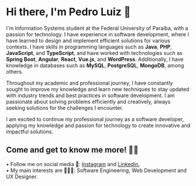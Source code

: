 # Hi there, I'm Pedro Luiz :wave:

<a href="https://github.com/edroluiz"></a>
<!-- <br><img height="150em" src="https://github-readme-stats.vercel.app/api?username=edroluiz&show_icons=true&theme=midnight-purple&include_all_commits=true&count_private=true">
<img height="150em" src="https://github-readme-stats.vercel.app/api/top-langs/?username=edroluiz&layout=compact&langs_count=7&theme=midnight-purple"></a><br> -->

I'm Information Systems student at the Federal University of Paraíba, with a passion for technology. I have experience in software development, where I have learned to design and implement efficient solutions for various contexts. I have skills in programming languages such as **Java**, **PHP**, **JavaScript**, and **TypeScript**, and have worked with technologies such as **Spring Boot**, **Angular**, **React**, **Vue.js**, and **WordPress**. Additionally, I have knowledge in databases such as **MySQL**, **PostgreSQL**, **MongoDB**, among others.

Throughout my academic and professional journey, I have constantly sought to improve my knowledge and learn new techniques to stay updated with industry trends and best practices in software development. I am passionate about solving problems efficiently and creatively, always seeking solutions for the challenges I encounter.

I am excited to continue my professional journey as a software developer, applying my knowledge and passion for technology to create innovative and impactful solutions.

## Come and get to know me more! 👨‍💻<!--<img align="right" height="120em" href="https://github.com/edroluiz/" src="https://i.picasion.com/pic91/9605c4dacfeebd5cd7a42bdbf3300161.gif"></a>-->
• Follow me on social media 🏃: <a href="https://instagram.com/edroluiz">Instagram</a> and <a href="https://www.linkedin.com/in/pedro-luiz-b9488b203/">Linkedin.</a><br>
• My main interests are 👨🏻‍💻: Software Engineering, Web Development and UX Designer.<br>
